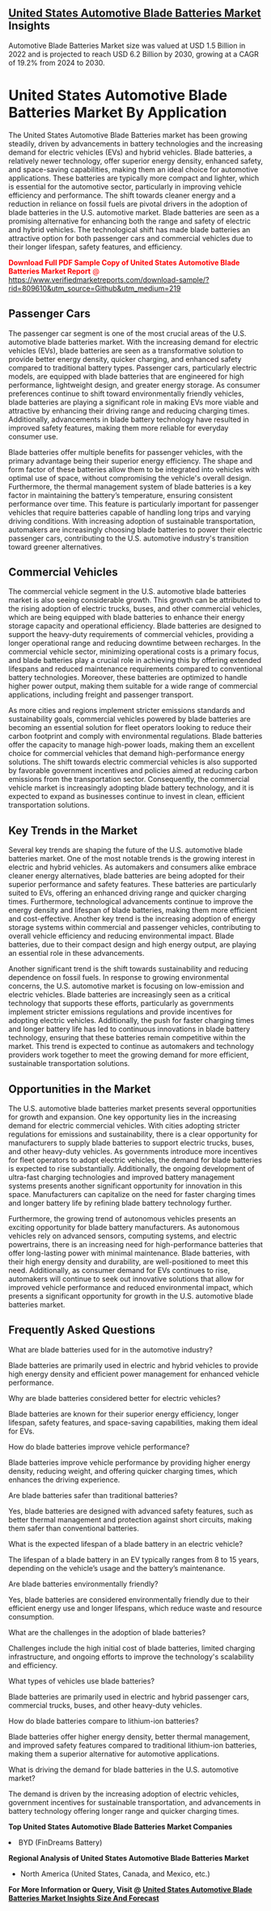 <h2><a href="https://www.verifiedmarketreports.com/download-sample/?rid=809610&amp;utm_source=Github&amp;utm_medium=219" target="_blank">United States Automotive Blade Batteries Market</a> Insights</h2><p>Automotive Blade Batteries Market size was valued at USD 1.5 Billion in 2022 and is projected to reach USD 6.2 Billion by 2030, growing at a CAGR of 19.2% from 2024 to 2030.</p><p><h1>United States Automotive Blade Batteries Market By Application</h1> <p>The United States Automotive Blade Batteries market has been growing steadily, driven by advancements in battery technologies and the increasing demand for electric vehicles (EVs) and hybrid vehicles. Blade batteries, a relatively newer technology, offer superior energy density, enhanced safety, and space-saving capabilities, making them an ideal choice for automotive applications. These batteries are typically more compact and lighter, which is essential for the automotive sector, particularly in improving vehicle efficiency and performance. The shift towards cleaner energy and a reduction in reliance on fossil fuels are pivotal drivers in the adoption of blade batteries in the U.S. automotive market. Blade batteries are seen as a promising alternative for enhancing both the range and safety of electric and hybrid vehicles. The technological shift has made blade batteries an attractive option for both passenger cars and commercial vehicles due to their longer lifespan, safety features, and efficiency. <p><span class=""><span style="color: #ff0000;"><strong>Download Full PDF Sample Copy of United States Automotive Blade Batteries Market Report</strong> @ </span><a href="https://www.verifiedmarketreports.com/download-sample/?rid=809610&amp;utm_source=Github&amp;utm_medium=219" target="_blank">https://www.verifiedmarketreports.com/download-sample/?rid=809610&amp;utm_source=Github&amp;utm_medium=219</a></span></p></p> <h2>Passenger Cars</h2> <p>The passenger car segment is one of the most crucial areas of the U.S. automotive blade batteries market. With the increasing demand for electric vehicles (EVs), blade batteries are seen as a transformative solution to provide better energy density, quicker charging, and enhanced safety compared to traditional battery types. Passenger cars, particularly electric models, are equipped with blade batteries that are engineered for high performance, lightweight design, and greater energy storage. As consumer preferences continue to shift toward environmentally friendly vehicles, blade batteries are playing a significant role in making EVs more viable and attractive by enhancing their driving range and reducing charging times. Additionally, advancements in blade battery technology have resulted in improved safety features, making them more reliable for everyday consumer use. <p>Blade batteries offer multiple benefits for passenger vehicles, with the primary advantage being their superior energy efficiency. The shape and form factor of these batteries allow them to be integrated into vehicles with optimal use of space, without compromising the vehicle's overall design. Furthermore, the thermal management system of blade batteries is a key factor in maintaining the battery’s temperature, ensuring consistent performance over time. This feature is particularly important for passenger vehicles that require batteries capable of handling long trips and varying driving conditions. With increasing adoption of sustainable transportation, automakers are increasingly choosing blade batteries to power their electric passenger cars, contributing to the U.S. automotive industry's transition toward greener alternatives.</p> <h2>Commercial Vehicles</h2> <p>The commercial vehicle segment in the U.S. automotive blade batteries market is also seeing considerable growth. This growth can be attributed to the rising adoption of electric trucks, buses, and other commercial vehicles, which are being equipped with blade batteries to enhance their energy storage capacity and operational efficiency. Blade batteries are designed to support the heavy-duty requirements of commercial vehicles, providing a longer operational range and reducing downtime between recharges. In the commercial vehicle sector, minimizing operational costs is a primary focus, and blade batteries play a crucial role in achieving this by offering extended lifespans and reduced maintenance requirements compared to conventional battery technologies. Moreover, these batteries are optimized to handle higher power output, making them suitable for a wide range of commercial applications, including freight and passenger transport. <p>As more cities and regions implement stricter emissions standards and sustainability goals, commercial vehicles powered by blade batteries are becoming an essential solution for fleet operators looking to reduce their carbon footprint and comply with environmental regulations. Blade batteries offer the capacity to manage high-power loads, making them an excellent choice for commercial vehicles that demand high-performance energy solutions. The shift towards electric commercial vehicles is also supported by favorable government incentives and policies aimed at reducing carbon emissions from the transportation sector. Consequently, the commercial vehicle market is increasingly adopting blade battery technology, and it is expected to expand as businesses continue to invest in clean, efficient transportation solutions.</p> <h2>Key Trends in the Market</h2> <p>Several key trends are shaping the future of the U.S. automotive blade batteries market. One of the most notable trends is the growing interest in electric and hybrid vehicles. As automakers and consumers alike embrace cleaner energy alternatives, blade batteries are being adopted for their superior performance and safety features. These batteries are particularly suited to EVs, offering an enhanced driving range and quicker charging times. Furthermore, technological advancements continue to improve the energy density and lifespan of blade batteries, making them more efficient and cost-effective. Another key trend is the increasing adoption of energy storage systems within commercial and passenger vehicles, contributing to overall vehicle efficiency and reducing environmental impact. Blade batteries, due to their compact design and high energy output, are playing an essential role in these advancements.</p> <p>Another significant trend is the shift towards sustainability and reducing dependence on fossil fuels. In response to growing environmental concerns, the U.S. automotive market is focusing on low-emission and electric vehicles. Blade batteries are increasingly seen as a critical technology that supports these efforts, particularly as governments implement stricter emissions regulations and provide incentives for adopting electric vehicles. Additionally, the push for faster charging times and longer battery life has led to continuous innovations in blade battery technology, ensuring that these batteries remain competitive within the market. This trend is expected to continue as automakers and technology providers work together to meet the growing demand for more efficient, sustainable transportation solutions.</p> <h2>Opportunities in the Market</h2> <p>The U.S. automotive blade batteries market presents several opportunities for growth and expansion. One key opportunity lies in the increasing demand for electric commercial vehicles. With cities adopting stricter regulations for emissions and sustainability, there is a clear opportunity for manufacturers to supply blade batteries to support electric trucks, buses, and other heavy-duty vehicles. As governments introduce more incentives for fleet operators to adopt electric vehicles, the demand for blade batteries is expected to rise substantially. Additionally, the ongoing development of ultra-fast charging technologies and improved battery management systems presents another significant opportunity for innovation in this space. Manufacturers can capitalize on the need for faster charging times and longer battery life by refining blade battery technology further.</p> <p>Furthermore, the growing trend of autonomous vehicles presents an exciting opportunity for blade battery manufacturers. As autonomous vehicles rely on advanced sensors, computing systems, and electric powertrains, there is an increasing need for high-performance batteries that offer long-lasting power with minimal maintenance. Blade batteries, with their high energy density and durability, are well-positioned to meet this need. Additionally, as consumer demand for EVs continues to rise, automakers will continue to seek out innovative solutions that allow for improved vehicle performance and reduced environmental impact, which presents a significant opportunity for growth in the U.S. automotive blade batteries market.</p> <h2>Frequently Asked Questions</h2> <p>What are blade batteries used for in the automotive industry?</p> <p>Blade batteries are primarily used in electric and hybrid vehicles to provide high energy density and efficient power management for enhanced vehicle performance.</p> <p>Why are blade batteries considered better for electric vehicles?</p> <p>Blade batteries are known for their superior energy efficiency, longer lifespan, safety features, and space-saving capabilities, making them ideal for EVs.</p> <p>How do blade batteries improve vehicle performance?</p> <p>Blade batteries improve vehicle performance by providing higher energy density, reducing weight, and offering quicker charging times, which enhances the driving experience.</p> <p>Are blade batteries safer than traditional batteries?</p> <p>Yes, blade batteries are designed with advanced safety features, such as better thermal management and protection against short circuits, making them safer than conventional batteries.</p> <p>What is the expected lifespan of a blade battery in an electric vehicle?</p> <p>The lifespan of a blade battery in an EV typically ranges from 8 to 15 years, depending on the vehicle’s usage and the battery’s maintenance.</p> <p>Are blade batteries environmentally friendly?</p> <p>Yes, blade batteries are considered environmentally friendly due to their efficient energy use and longer lifespans, which reduce waste and resource consumption.</p> <p>What are the challenges in the adoption of blade batteries?</p> <p>Challenges include the high initial cost of blade batteries, limited charging infrastructure, and ongoing efforts to improve the technology's scalability and efficiency.</p> <p>What types of vehicles use blade batteries?</p> <p>Blade batteries are primarily used in electric and hybrid passenger cars, commercial trucks, buses, and other heavy-duty vehicles.</p> <p>How do blade batteries compare to lithium-ion batteries?</p> <p>Blade batteries offer higher energy density, better thermal management, and improved safety features compared to traditional lithium-ion batteries, making them a superior alternative for automotive applications.</p> <p>What is driving the demand for blade batteries in the U.S. automotive market?</p> <p>The demand is driven by the increasing adoption of electric vehicles, government incentives for sustainable transportation, and advancements in battery technology offering longer range and quicker charging times.</p> </p><p><strong>Top United States Automotive Blade Batteries Market Companies</strong></p><div data-test-id=""><p><li>BYD (FinDreams Battery)</li></p><div><strong>Regional Analysis of&nbsp;United States Automotive Blade Batteries Market</strong></div><ul><li dir="ltr"><p dir="ltr">North America&nbsp;(United States, Canada, and Mexico, etc.)</p></li></ul><p><strong>For More Information or Query, Visit @&nbsp;</strong><strong><a href="https://www.verifiedmarketreports.com/product/automotive-blade-batteries-market/?utm_source=Github&amp;utm_medium=219" target="_blank">United States Automotive Blade Batteries Market Insights Size And Forecast</a></strong></p></div>
